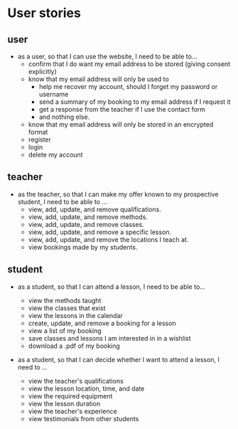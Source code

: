 # User stories

## user

- as a user, so that I can use the website, I need to be able to...
  - confirm that I do want my email address to be stored (giving consent explicitly)
  - know that my email address will only be used to
    - help me recover  my account, should I forget my password or username
    - send a summary of my booking to my email address if I request it
    - get a response from the teacher if I use the contact form
    - and nothing else.
  - know that my email address will only be stored in an encrypted format
  - register
  - login
  - delete my account

## teacher

- as the teacher, so that I can make my offer known to my prospective student, I need to be able to ...
  - view, add, update, and remove qualifications.
  - view, add, update, and remove methods.
  - view, add, update, and remove classes.
  - view, add, update, and remove a specific lesson.
  - view, add, update, and remove the locations I teach at.
  - view bookings made by my students.

## student

- as a student, so that I can attend a lesson, I need to be able to...

  - view the methods taught
  - view the classes that exist
  - view the lessons in the calendar
  - create, update, and remove a booking for a lesson
  - view a list of my booking
  - save classes and lessons I am interested in in a wishlist
  - download a .pdf of my booking

- as a student, so that I can decide whether I want to attend a lesson, I need to ...

  - view the teacher's qualifications
  - view the lesson location, time, and date
  - view the required equipment
  - view the lesson duration
  - view the teacher's experience
  - view testimonials from other students
  